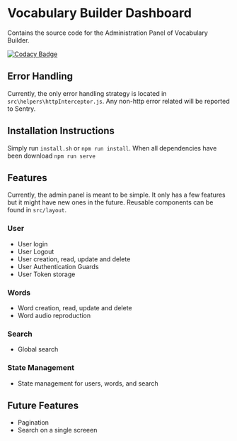 # Vocabulary Builder Dashboard 

Contains the source code for the Administration Panel of Vocabulary Builder.

[![Codacy Badge](https://api.codacy.com/project/badge/Grade/d2a497123da64ae091c1e71d49dc0ae3)](https://www.codacy.com?utm_source=github.com&amp;utm_medium=referral&amp;utm_content=JoshuaR503/Vocabulary-Builder-Dashboard-V2&amp;utm_campaign=Badge_Grade)

## Error Handling
Currently, the only error handling strategy is located in `src\helpers\httpInterceptor.js`. Any non-http error related will be reported to Sentry.

## Installation Instructions
Simply run `install.sh` or `npm run install`.
When all dependencies have been download `npm run serve`

## Features
Currently, the admin panel is meant to be simple. It only has a few features but it might have new ones in the future. Reusable components can be found in `src/layout`.

### User
- User login
- User Logout
- User creation, read, update and delete
- User Authentication Guards
- User Token storage

### Words
- Word creation, read, update and delete
- Word audio reproduction

### Search
- Global search

### State Management
- State management for users, words, and search

## Future Features
- Pagination
- Search on a single screeen
